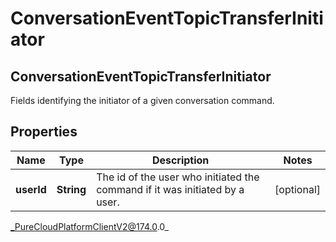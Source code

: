 # ConversationEventTopicTransferInitiator

## ConversationEventTopicTransferInitiator
Fields identifying the initiator of a given conversation command.

## Properties

|Name | Type | Description | Notes|
|------------ | ------------- | ------------- | -------------|
| **userId** | **String** | The id of the user who initiated the command if it was initiated by a user. | [optional] |



_PureCloudPlatformClientV2@174.0.0_
